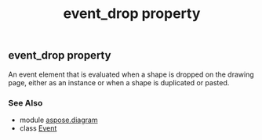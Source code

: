 ﻿---
title: event_drop property
second_title: Aspose.Diagram for Python via .NET API References
description: 
type: docs
weight: 50
url: /python-net/aspose.diagram/event/event_drop/
is_root: false
---

## event_drop property


An event element that is evaluated when a shape is dropped on the drawing page, either as an instance or when a shape is duplicated or pasted.

### See Also
* module [aspose.diagram](../../)
* class [Event](/diagram/python-net/aspose.diagram/event)

